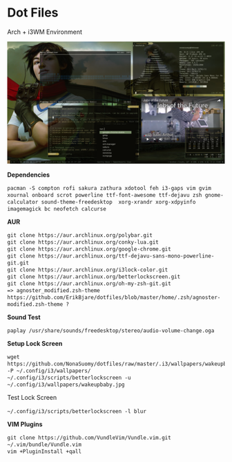 # Dot Files

Arch + i3WM Environment

![](images/wakeupbabytheme.png)

**Dependencies**

```
pacman -S compton rofi sakura zathura xdotool feh i3-gaps vim gvim xournal onboard scrot powerline ttf-font-awesome ttf-dejavu zsh gnome-calculator sound-theme-freedesktop  xorg-xrandr xorg-xdpyinfo imagemagick bc neofetch calcurse
```

**AUR**

```
git clone https://aur.archlinux.org/polybar.git
git clone https://aur.archlinux.org/conky-lua.git
git clone https://aur.archlinux.org/google-chrome.git
git clone https://aur.archlinux.org/ttf-dejavu-sans-mono-powerline-git.git
git clone https://aur.archlinux.org/i3lock-color.git
git clone https://aur.archlinux.org/betterlockscreen.git
git clone https://aur.archlinux.org/oh-my-zsh-git.git
=> agnoster_modified.zsh-theme https://github.com/ErikBjare/dotfiles/blob/master/home/.zsh/agnoster-modified.zsh-theme ?
```

**Sound Test**

```
paplay /usr/share/sounds/freedesktop/stereo/audio-volume-change.oga
```

**Setup Lock Screen**

```
wget https://github.com/NonaSuomy/dotfiles/raw/master/.i3/wallpapers/wakeupbaby.jpg -P ~/.config/i3/wallpapers/
~/.config/i3/scripts/betterlockscreen -u ~/.config/i3/wallpapers/wakeupbaby.jpg
```

Test Lock Screen 

```~/.config/i3/scripts/betterlockscreen -l blur```

**VIM Plugins**

```
git clone https://github.com/VundleVim/Vundle.vim.git ~/.vim/bundle/Vundle.vim
vim +PluginInstall +qall
```


